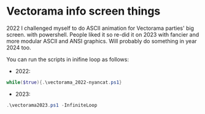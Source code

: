# Vectorama info screen things
2022 I challenged myself to do ASCII animation for Vectorama parties' big screen. with powershell. People liked it so re-did
it on 2023 with fancier and more modular ASCII and ANSI graphics. Will probably do something in year 2024 too.

You can run the scripts in inifine loop as follows:
* 2022:
```powershell
while($true){.\vectorama_2022-nyancat.ps1}
```
* 2023:
```powershell
.\vectorama2023.ps1 -InfiniteLoop
```